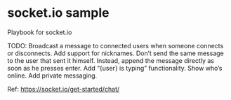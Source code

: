 # socket.io sample

Playbook for socket.io

TODO:
Broadcast a message to connected users when someone connects or disconnects.
Add support for nicknames.
Don’t send the same message to the user that sent it himself. Instead, append the message directly as soon as he presses enter.
Add “{user} is typing” functionality.
Show who’s online.
Add private messaging.

Ref: https://socket.io/get-started/chat/
